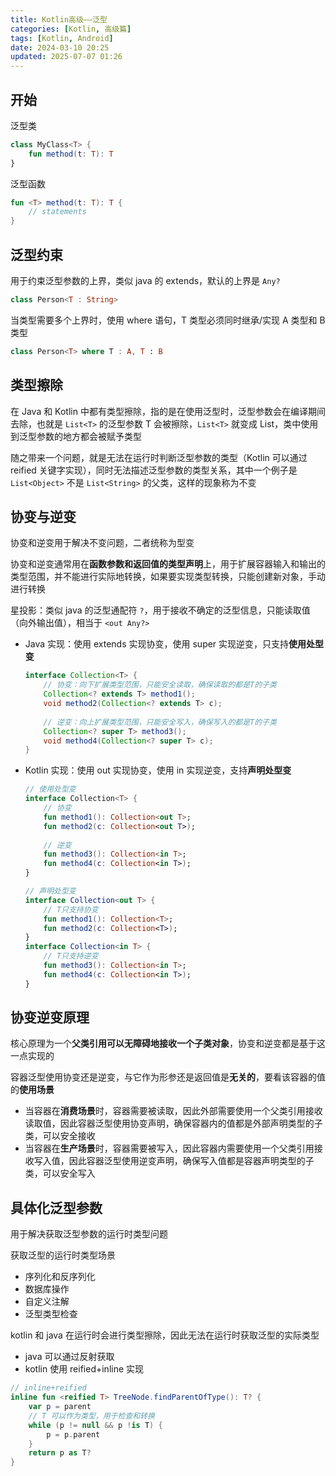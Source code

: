 ```yaml
---
title: Kotlin高级——泛型
categories: [Kotlin, 高级篇]
tags: [Kotlin, Android]
date: 2024-03-10 20:25
updated: 2025-07-07 01:26
---
```

## 开始

泛型类

```kotlin
class MyClass<T> {
    fun method(t: T): T
}
```

泛型函数

```kotlin
fun <T> method(t: T): T {
    // statements
}
```

## 泛型约束

用于约束泛型参数的上界，类似 java 的 extends，默认的上界是 `Any?`

``` kotlin
class Person<T : String>
```

当类型需要多个上界时，使用 where 语句，T 类型必须同时继承/实现 A 类型和 B 类型

``` kotlin
class Person<T> where T : A, T : B
```

## 类型擦除

在 Java 和 Kotlin 中都有类型擦除，指的是在使用泛型时，泛型参数会在编译期间去除，也就是 `List<T>` 的泛型参数 T 会被擦除，`List<T>` 就变成 List，类中使用到泛型参数的地方都会被赋予类型

随之带来一个问题，就是无法在运行时判断泛型参数的类型（Kotlin 可以通过 reified 关键字实现），同时无法描述泛型参数的类型关系，其中一个例子是 `List<Object>` 不是 `List<String>` 的父类，这样的现象称为不变

## 协变与逆变

协变和逆变用于解决不变问题，二者统称为型变

协变和逆变通常用在**函数参数和返回值的类型声明**上，用于扩展容器输入和输出的类型范围，并不能进行实际地转换，如果要实现类型转换，只能创建新对象，手动进行转换

星投影：类似 java 的泛型通配符 `?`，用于接收不确定的泛型信息，只能读取值（向外输出值），相当于 `<out Any?>`

- Java 实现：使用 extends 实现协变，使用 super 实现逆变，只支持**使用处型变**

    ```java
    interface Collection<T> {
        // 协变：向下扩展类型范围，只能安全读取，确保读取的都是T的子类
        Collection<? extends T> method1();
        void method2(Collection<? extends T> c);
        
        // 逆变：向上扩展类型范围，只能安全写入，确保写入的都是T的子类
        Collection<? super T> method3();
        void method4(Collection<? super T> c);
    }
    ```

- Kotlin 实现：使用 out 实现协变，使用 in 实现逆变，支持**声明处型变**

    ```kotlin
    // 使用处型变
    interface Collection<T> {
        // 协变
        fun method1(): Collection<out T>;
        fun method2(c: Collection<out T>);
        
        // 逆变
        fun method3(): Collection<in T>;
        fun method4(c: Collection<in T>);
    }
    
    // 声明处型变
    interface Collection<out T> {
        // T只支持协变
        fun method1(): Collection<T>;
        fun method2(c: Collection<T>);
    }
    interface Collection<in T> {
        // T只支持逆变
        fun method3(): Collection<in T>;
        fun method4(c: Collection<in T>);
    }
    ```

## 协变逆变原理

核心原理为一个**父类引用可以无障碍地接收一个子类对象**，协变和逆变都是基于这一点实现的

容器泛型使用协变还是逆变，与它作为形参还是返回值是**无关的**，要看该容器的值的**使用场景**

- 当容器在**消费场景**时，容器需要被读取，因此外部需要使用一个父类引用接收读取值，因此容器泛型使用协变声明，确保容器内的值都是外部声明类型的子类，可以安全接收
- 当容器在**生产场景**时，容器需要被写入，因此容器内需要使用一个父类引用接收写入值，因此容器泛型使用逆变声明，确保写入值都是容器声明类型的子类，可以安全写入

## 具体化泛型参数

用于解决获取泛型参数的运行时类型问题

获取泛型的运行时类型场景

- 序列化和反序列化
- 数据库操作
- 自定义注解
- 泛型类型检查

kotlin 和 java 在运行时会进行类型擦除，因此无法在运行时获取泛型的实际类型

- java 可以通过反射获取
- kotlin 使用 reified+inline 实现

``` kotlin
// inline+reified
inline fun <reified T> TreeNode.findParentOfType(): T? {
    var p = parent
    // T 可以作为类型，用于检查和转换
    while (p != null && p !is T) {
        p = p.parent
    }
    return p as T?
}
```
